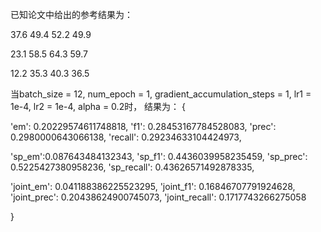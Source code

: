 已知论文中给出的参考结果为：

37.6 49.4 52.2 49.9

23.1 58.5 64.3 59.7

12.2 35.3 40.3 36.5

当batch_size = 12, num_epoch = 1, gradient_accumulation_steps = 1, lr1 = 1e-4, lr2 = 1e-4, alpha = 0.2时，
结果为：
{

  'em': 0.20229574611748818, 
  'f1': 0.28453167784528083, 
  'prec': 0.2980000643066138, 
  'recall': 0.29234633104424973,
  
  'sp_em':0.087643484132343, 
  'sp_f1': 0.4436039958235459, 
  'sp_prec': 0.5225427380958236, 
  'sp_recall': 0.43626571492878335,
  
  'joint_em': 0.041188386225523295,
  'joint_f1': 0.16846707791924628, 
  'joint_prec': 0.20438624900745073,
  'joint_recall': 0.1717743266275058
  
  }
